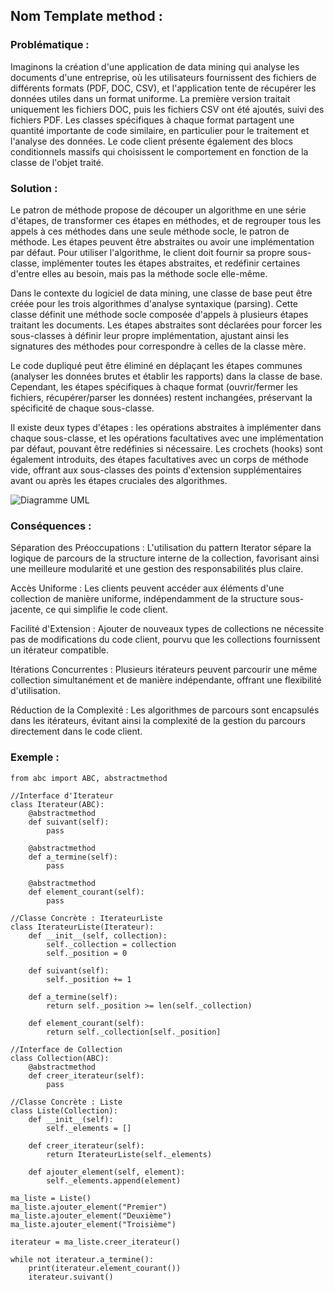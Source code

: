 ## Nom Template method :

### Problématique :

Imaginons la création d'une application de data mining qui analyse les documents d'une entreprise, où les utilisateurs fournissent des fichiers de différents formats (PDF, DOC, CSV), et l'application tente de récupérer les données utiles dans un format uniforme. La première version traitait uniquement les fichiers DOC, puis les fichiers CSV ont été ajoutés, suivi des fichiers PDF. Les classes spécifiques à chaque format partagent une quantité importante de code similaire, en particulier pour le traitement et l'analyse des données. Le code client présente également des blocs conditionnels massifs qui choisissent le comportement en fonction de la classe de l'objet traité.

### Solution :

Le patron de méthode propose de découper un algorithme en une série d'étapes, de transformer ces étapes en méthodes, et de regrouper tous les appels à ces méthodes dans une seule méthode socle, le patron de méthode. Les étapes peuvent être abstraites ou avoir une implémentation par défaut. Pour utiliser l'algorithme, le client doit fournir sa propre sous-classe, implémenter toutes les étapes abstraites, et redéfinir certaines d'entre elles au besoin, mais pas la méthode socle elle-même.

Dans le contexte du logiciel de data mining, une classe de base peut être créée pour les trois algorithmes d'analyse syntaxique (parsing). Cette classe définit une méthode socle composée d'appels à plusieurs étapes traitant les documents. Les étapes abstraites sont déclarées pour forcer les sous-classes à définir leur propre implémentation, ajustant ainsi les signatures des méthodes pour correspondre à celles de la classe mère.

Le code dupliqué peut être éliminé en déplaçant les étapes communes (analyser les données brutes et établir les rapports) dans la classe de base. Cependant, les étapes spécifiques à chaque format (ouvrir/fermer les fichiers, récupérer/parser les données) restent inchangées, préservant la spécificité de chaque sous-classe.

Il existe deux types d'étapes : les opérations abstraites à implémenter dans chaque sous-classe, et les opérations facultatives avec une implémentation par défaut, pouvant être redéfinies si nécessaire. Les crochets (hooks) sont également introduits, des étapes facultatives avec un corps de méthode vide, offrant aux sous-classes des points d'extension supplémentaires avant ou après les étapes cruciales des algorithmes.

![Diagramme UML](https://refactoring.guru/images/patterns/diagrams/iterator/structure-indexed.png)

### Conséquences :

Séparation des Préoccupations : L'utilisation du pattern Iterator sépare la logique de parcours de la structure interne de la collection, favorisant ainsi une meilleure modularité et une gestion des responsabilités plus claire.

Accès Uniforme : Les clients peuvent accéder aux éléments d'une collection de manière uniforme, indépendamment de la structure sous-jacente, ce qui simplifie le code client.

Facilité d'Extension : Ajouter de nouveaux types de collections ne nécessite pas de modifications du code client, pourvu que les collections fournissent un itérateur compatible.

Itérations Concurrentes : Plusieurs itérateurs peuvent parcourir une même collection simultanément et de manière indépendante, offrant une flexibilité d'utilisation.

Réduction de la Complexité : Les algorithmes de parcours sont encapsulés dans les itérateurs, évitant ainsi la complexité de la gestion du parcours directement dans le code client.

### Exemple :

```
from abc import ABC, abstractmethod

//Interface d'Iterateur
class Iterateur(ABC):
    @abstractmethod
    def suivant(self):
        pass

    @abstractmethod
    def a_termine(self):
        pass

    @abstractmethod
    def element_courant(self):
        pass

//Classe Concrète : IterateurListe
class IterateurListe(Iterateur):
    def __init__(self, collection):
        self._collection = collection
        self._position = 0

    def suivant(self):
        self._position += 1

    def a_termine(self):
        return self._position >= len(self._collection)

    def element_courant(self):
        return self._collection[self._position]

//Interface de Collection
class Collection(ABC):
    @abstractmethod
    def creer_iterateur(self):
        pass

//Classe Concrète : Liste
class Liste(Collection):
    def __init__(self):
        self._elements = []

    def creer_iterateur(self):
        return IterateurListe(self._elements)

    def ajouter_element(self, element):
        self._elements.append(element)

ma_liste = Liste()
ma_liste.ajouter_element("Premier")
ma_liste.ajouter_element("Deuxième")
ma_liste.ajouter_element("Troisième")

iterateur = ma_liste.creer_iterateur()

while not iterateur.a_termine():
    print(iterateur.element_courant())
    iterateur.suivant()
```